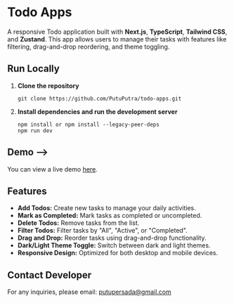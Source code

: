# Todo Apps

A responsive Todo application built with **Next.js**, **TypeScript**, **Tailwind CSS**, and **Zustand**. This app allows users to manage their tasks with features like filtering, drag-and-drop reordering, and theme toggling.

## Run Locally

1. **Clone the repository**

   ```shell
   git clone https://github.com/PutuPutra/todo-apps.git
   ```

2. **Install dependencies and run the development server**

   ```shell
   npm install or npm install --legacy-peer-deps
   npm run dev
   ```

## Demo -->

You can view a live demo [here](https://todo-apps-persada.vercel.app/).

<!-- ## Project Structure

- **src/app/layout.tsx:** Defines the root layout of the application.
- **src/app/page.tsx:** The main page of the application.
- **src/app/dashboard/page.tsx:** The dashboard page, accessible after login.
- **src/actions/auth.ts:** Contains authentication-related actions (login, logout, checkAuth).
- **src/actions/transactions.ts:** Contains actions to fetch transactions.
- **src/components:** Contains various UI components used in the application.
- **src/middleware/index.ts:** Middleware for handling authentication and route protection.
- **src/types/transaction.ts:** Type definitions for transactions. -->

## Features

- **Add Todos:** Create new tasks to manage your daily activities.
- **Mark as Completed:** Mark tasks as completed or uncompleted.
- **Delete Todos:** Remove tasks from the list.
- **Filter Todos:** Filter tasks by "All", "Active", or "Completed".
- **Drag and Drop:** Reorder tasks using drag-and-drop functionality.
- **Dark/Light Theme Toggle:** Switch between dark and light themes.
- **Responsive Design:** Optimized for both desktop and mobile devices.

## Contact Developer

For any inquiries, please email: [putupersada@gmail.com](mailto:putupersada@gmail.com)
